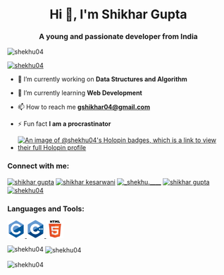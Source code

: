 <h1 align="center">Hi 👋, I'm Shikhar Gupta</h1>
<h3 align="center">A young and passionate developer from India</h3>

<p align="left"> <img src="https://komarev.com/ghpvc/?username=shekhu04&label=Profile%20views&color=0e75b6&style=flat" alt="shekhu04" /> </p>

<p align="left"> <a href="https://github.com/ryo-ma/github-profile-trophy"><img src="https://github-profile-trophy.vercel.app/?username=shekhu04" alt="shekhu04" /></a> </p>

- 🔭 I’m currently working on **Data Structures and Algorithm**

- 🌱 I’m currently learning **Web Development**

- 📫 How to reach me **gshikhar04@gmail.com**

- ⚡ Fun fact **I am a procrastinator**

- [![An image of @shekhu04's Holopin badges, which is a link to view their full Holopin profile](https://holopin.me/shekhu04)](https://holopin.io/@shekhu04)

<h3 align="left">Connect with me:</h3>
<p align="left">
<a href="https://linkedin.com/in/shikhar gupta" target="blank"><img align="center" src="https://raw.githubusercontent.com/rahuldkjain/github-profile-readme-generator/master/src/images/icons/Social/linked-in-alt.svg" alt="shikhar gupta" height="30" width="40" /></a>
<a href="https://fb.com/shikhar kesarwani" target="blank"><img align="center" src="https://raw.githubusercontent.com/rahuldkjain/github-profile-readme-generator/master/src/images/icons/Social/facebook.svg" alt="shikhar kesarwani" height="30" width="40" /></a>
<a href="https://instagram.com/_shekhu.____" target="blank"><img align="center" src="https://raw.githubusercontent.com/rahuldkjain/github-profile-readme-generator/master/src/images/icons/Social/instagram.svg" alt="_shekhu.____" height="30" width="40" /></a>
<a href="https://www.hackerrank.com/shikhar gupta" target="blank"><img align="center" src="https://raw.githubusercontent.com/rahuldkjain/github-profile-readme-generator/master/src/images/icons/Social/hackerrank.svg" alt="shikhar gupta" height="30" width="40" /></a>
<a href="https://www.leetcode.com/shekhu04" target="blank"><img align="center" src="https://raw.githubusercontent.com/rahuldkjain/github-profile-readme-generator/master/src/images/icons/Social/leet-code.svg" alt="shekhu04" height="30" width="40" /></a>
</p>

<h3 align="left">Languages and Tools:</h3>
<p align="left"> <a href="https://www.cprogramming.com/" target="_blank" rel="noreferrer"> <img src="https://raw.githubusercontent.com/devicons/devicon/master/icons/c/c-original.svg" alt="c" width="40" height="40"/> </a> <a href="https://www.w3schools.com/cpp/" target="_blank" rel="noreferrer"> <img src="https://raw.githubusercontent.com/devicons/devicon/master/icons/cplusplus/cplusplus-original.svg" alt="cplusplus" width="40" height="40"/> </a> <a href="https://www.w3.org/html/" target="_blank" rel="noreferrer"> <img src="https://raw.githubusercontent.com/devicons/devicon/master/icons/html5/html5-original-wordmark.svg" alt="html5" width="40" height="40"/> </a> </p>

<p><img align="left" src="https://github-readme-stats.vercel.app/api/top-langs?username=shekhu04&show_icons=true&locale=en&layout=compact" alt="shekhu04" /></p>

<p>&nbsp;<img align="center" src="https://github-readme-stats.vercel.app/api?username=shekhu04&show_icons=true&locale=en" alt="shekhu04" /></p>

<p><img align="center" src="https://github-readme-streak-stats.herokuapp.com/?user=shekhu04&" alt="shekhu04" /></p>
